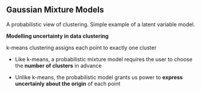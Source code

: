 ## Gaussian Mixture Models
A probabilistic view of clustering. Simple example of a latent variable model.

**Modelling uncertainty in data clustering**

k-means clustering assigns each point to exactly one cluster

- Like k-means, a probabilistic mixture model requires the user to choose the **number of clusters** in advance

- Unlike k-means, the probabilistic model grants us power to **express uncertainly about the origin** of each point